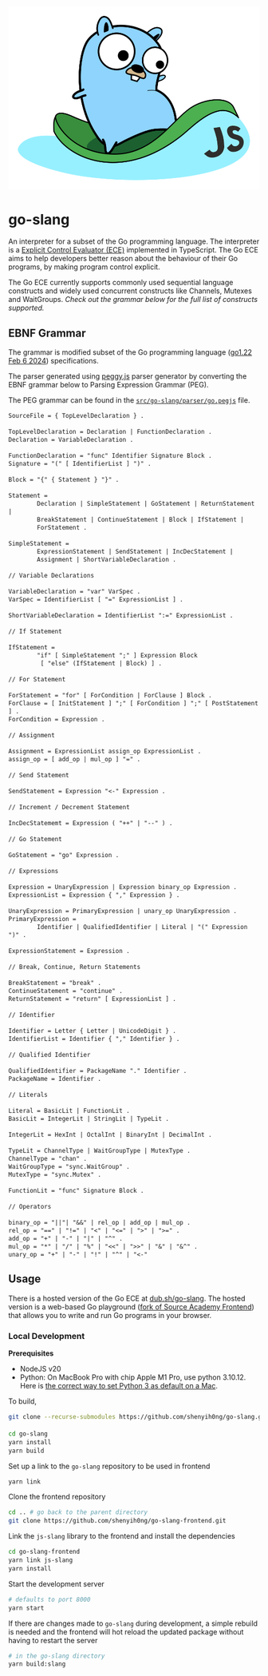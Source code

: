 ![gopher](/images/gopher.svg)

# go-slang

An interpreter for a subset of the Go programming language. The interpreter is a [Explicit Control Evaluator (ECE)](https://sourceacademy.org/sicpjs/5.4) implemented in TypeScript. The Go ECE aims to help developers better reason about the behaviour of their Go programs, by making program control explicit.

The Go ECE currently supports commonly used sequential language constructs and widely used concurrent constructs like Channels, Mutexes and WaitGroups. _Check out the grammar below for the full list of constructs supported._

## EBNF Grammar

The grammar is modified subset of the Go programming language ([go1.22 Feb 6 2024](https://go.dev/ref/spec)) specifications.

The parser generated using [peggy.js](https://peggyjs.org/) parser generator by converting the EBNF grammar below to Parsing Expression Grammar (PEG).

The PEG grammar can be found in the [`src/go-slang/parser/go.pegjs`](/src/go-slang/parser/go.pegjs) file.

```ebnf
SourceFile = { TopLevelDeclaration } .

TopLevelDeclaration = Declaration | FunctionDeclaration .
Declaration = VariableDeclaration .

FunctionDeclaration = "func" Identifier Signature Block .
Signature = "(" [ IdentifierList ] ")" .

Block = "{" { Statement } "}" .

Statement = 
        Declaration | SimpleStatement | GoStatement | ReturnStatement |       
        BreakStatement | ContinueStatement | Block | IfStatement |       
        ForStatement .

SimpleStatement = 
        ExpressionStatement | SendStatement | IncDecStatement |         
        Assignment | ShortVariableDeclaration .

// Variable Declarations

VariableDeclaration = "var" VarSpec .
VarSpec = IdentifierList [ "=" ExpressionList ] .

ShortVariableDeclaration = IdentifierList ":=" ExpressionList .

// If Statement

IfStatement = 
        "if" [ SimpleStatement ";" ] Expression Block 
         [ "else" (IfStatement | Block) ] .

// For Statement

ForStatement = "for" [ ForCondition | ForClause ] Block .
ForClause = [ InitStatement ] ";" [ ForCondition ] ";" [ PostStatement ] .
ForCondition = Expression .

// Assignment

Assignment = ExpressionList assign_op ExpressionList .
assign_op = [ add_op | mul_op ] "=" .

// Send Statement

SendStatement = Expression "<-" Expression .

// Increment / Decrement Statement

IncDecStatememt = Expression ( "++" | "--" ) .

// Go Statement

GoStatement = "go" Expression .

// Expressions

Expression = UnaryExpression | Expression binary_op Expression .
ExpressionList = Expression { "," Expression } .

UnaryExpression = PrimaryExpression | unary_op UnaryExpression .
PrimaryExpression = 
        Identifier | QualifiedIdentifier | Literal | "(" Expression ")" .

ExpressionStatement = Expression .

// Break, Continue, Return Statements

BreakStatement = "break" .
ContinueStatement = "continue" .
ReturnStatement = "return" [ ExpressionList ] .

// Identifier

Identifier = Letter { Letter | UnicodeDigit } .
IdentifierList = Identifier { "," Identifier } .

// Qualified Identifier

QualifiedIdentifier = PackageName "." Identifier .
PackageName = Identifier .

// Literals

Literal = BasicLit | FunctionLit .
BasicLit = IntegerLit | StringLit | TypeLit .

IntegerLit = HexInt | OctalInt | BinaryInt | DecimalInt .

TypeLit = ChannelType | WaitGroupType | MutexType .
ChannelType = "chan" .
WaitGroupType = "sync.WaitGroup" .
MutexType = "sync.Mutex" .

FunctionLit = "func" Signature Block .

// Operators

binary_op = "||"| "&&" | rel_op | add_op | mul_op .
rel_op = "==" | "!=" | "<" | "<=" | ">" | ">=" .
add_op = "+" | "-" | "|" | "^" .
mul_op = "*" | "/" | "%" | "<<" | ">>" | "&" | "&^" .
unary_op = "+" | "-" | "!" | "^" | "<-"
```

## Usage

There is a hosted version of the Go ECE at [dub.sh/go-slang](https://dub.sh/go-slang). The hosted version is a web-based Go playground ([fork of Source Academy Frontend](https://github.com/shenyih0ng/go-slang-frontend)) that allows you to write and run Go programs in your browser.

### Local Development

**Prerequisites**

- NodeJS v20
- Python: On MacBook Pro with chip Apple M1 Pro, use python 3.10.12. Here is [the correct way to set Python 3 as default on a Mac](https://opensource.com/article/19/5/python-3-default-mac).

To build,

```bash
git clone --recurse-submodules https://github.com/shenyih0ng/go-slang.git

cd go-slang
yarn install
yarn build
```

Set up a link to the `go-slang` repository to be used in frontend

```bash
yarn link
```

Clone the frontend repository

```bash
cd .. # go back to the parent directory
git clone https://github.com/shenyih0ng/go-slang-frontend.git
```

Link the `js-slang` library to the frontend and install the dependencies

```bash
cd go-slang-frontend
yarn link js-slang
yarn install
```

Start the development server

```bash
# defaults to port 8000
yarn start
```

If there are changes made to `go-slang` during development, a simple rebuild is needed and the frontend will hot reload the updated package without having to restart the server

```bash
# in the go-slang directory
yarn build:slang
```
